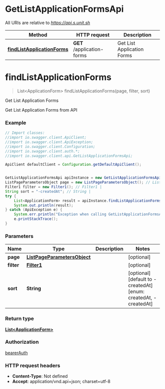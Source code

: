 # GetListApplicationFormsApi

All URIs are relative to *https://api.s.unit.sh*

Method | HTTP request | Description
------------- | ------------- | -------------
[**findListApplicationForms**](GetListApplicationFormsApi.md#findListApplicationForms) | **GET** /application-forms | Get List Application Forms

<a name="findListApplicationForms"></a>
# **findListApplicationForms**
> List&lt;ApplicationForm&gt; findListApplicationForms(page, filter, sort)

Get List Application Forms

Get List Application Forms from API 

### Example
```java
// Import classes:
//import io.swagger.client.ApiClient;
//import io.swagger.client.ApiException;
//import io.swagger.client.Configuration;
//import io.swagger.client.auth.*;
//import io.swagger.client.api.GetListApplicationFormsApi;

ApiClient defaultClient = Configuration.getDefaultApiClient();


GetListApplicationFormsApi apiInstance = new GetListApplicationFormsApi();
ListPageParametersObject page = new ListPageParametersObject(); // ListPageParametersObject | 
Filter1 filter = new Filter1(); // Filter1 | 
String sort = "-createdAt"; // String | 
try {
    List<ApplicationForm> result = apiInstance.findListApplicationForms(page, filter, sort);
    System.out.println(result);
} catch (ApiException e) {
    System.err.println("Exception when calling GetListApplicationFormsApi#findListApplicationForms");
    e.printStackTrace();
}
```

### Parameters

Name | Type | Description  | Notes
------------- | ------------- | ------------- | -------------
 **page** | [**ListPageParametersObject**](.md)|  | [optional]
 **filter** | [**Filter1**](.md)|  | [optional]
 **sort** | **String**|  | [optional] [default to -createdAt] [enum: createdAt, -createdAt]

### Return type

[**List&lt;ApplicationForm&gt;**](ApplicationForm.md)

### Authorization

[bearerAuth](../README.md#bearerAuth)

### HTTP request headers

 - **Content-Type**: Not defined
 - **Accept**: application/vnd.api+json; charset=utf-8


